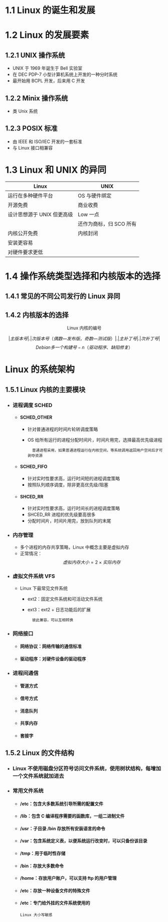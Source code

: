 <!--
 * @作者 Author: XuTumanman
 * @Date: 2020-07-08 19:38:59
 * @LastEditors: XuTumanman
 * @LastEditTime: 2020-07-09 00:02:40
 * @说明 Description: 
--> 
# 1.1 Linux 的诞生和发展

# 1.2 Linux 的发展要素

## 1.2.1 UNIX 操作系统

* UNIX 于 1969 年诞生于 Bell 实验室
* 在 DEC PDP-7 小型计算机系统上开发的一种分时系统
* 最开始用 BCPL 开发，后来用 C 开发

## 1.2.2 Minix 操作系统

* 类 Unix 系统

## 1.2.3 POSIX 标准

* 由 IEEE 和 ISO/IEC 开发的一套标准
* 与 Linux 接口相兼容

# 1.3 Linux 和 UNIX 的异同

| Linux | UNIX |
| ---- | ---- |
| 运行在多种硬件平台 | OS 与硬件绑定 |
| 开源免费 | 商业收费 |
| 设计思想源于 UNIX 但更高级 | Low 一点 |
|  | 还作为商标，归 SCO 所有 |
| 内核公开免费 | 内核封闭 |
| 安装更容易 ||
| 对硬件要求更低 ||

# 1.4 操作系统类型选择和内核版本的选择
## 1.4.1 常见的不同公司发行的 Linux 异同
## 1.4.2 内核版本的选择

<center> Linux 内核的编号</center>

$$|主版本号|.|次版本号（偶数—发布版，奇数—测试版）|.|主补丁号|.|次补丁号|$$
$$Debian 多一个构建号 -n（驱动程序、缺陷修复）$$

# Linux 的系统架构

## 1.5.1 Linux 内核的主要模块

* ### 进程调度 SCHED 
    * #### SCHED_OTHER
        * 针对普通进程的时间片轮转调度策略
        * OS 给所有运行的进程分配时间片，时间片用完，选择最高优先级进程

                普通进程采用，如果普通进程运行在内核空间，等系统调用返回用户空间后才可剥夺资源
    * #### SCHED_FIFO
        * 针对实时性要求高，运行时间短的进程调度策略
        * 按照队列顺序调度，除非更高优先级/阻塞
    * #### SHCED_RR
        * 针对实时性要求高，运行时间长的进程调度策略
        * SHCED_RR 进程的优先级要高很多
        * 分配时间片，时间片用完，放到队列的末尾
* ### 内存管理 
  * 多个进程的内存共享策略，Linux 中概念主要是虚拟内存
  * 正常情况：
$$虚拟内存大小 = 2 \times 实际内存$$
* ### 虚拟文件系统 VFS
  * Linux 下最常见文件系统
    * ext2：固定文件系统和可活动文件系统
    * ext3：ext2 + 日志功能后的扩展
            
            彼此兼容，可以互相转换
* ### 网络接口
  * #### 网络协议：网络传输的通信标准
  * #### 驱动程序：对硬件设备的驱动程序
* ### 进程间通信 
  * #### 管道方式
  * #### 信号方式
  * #### 消息队列
  * #### 共享内存
  * #### 套接字

## 1.5.2 Linux 的文件结构

* ### Linux 不使用磁盘分区符号访问文件系统，使用树状结构，每增加一个文件系统就加进去
* ### 常用文件系统
  * #### /etc：包含大多数系统引导所需的配置文件
  * #### /lib：包含 C 编译程序需要的函数库，一组二进制文件
  * #### /usr：子目录 /bin 存放所有安装语言的命令
  * #### /var：包含系统定义表，以便系统运行改变时，可以只备份该目录
  * #### /tmp：用于临时性存储
  * #### /bin：存放大多数命令
  * #### /home：存放用户账户，可以支持 ftp 的用户管理
  * #### /etc：存放一种设备文件的特殊文件
  * #### /etc：专门给外挂的文件系统使用的
        Linux 大小写敏感

